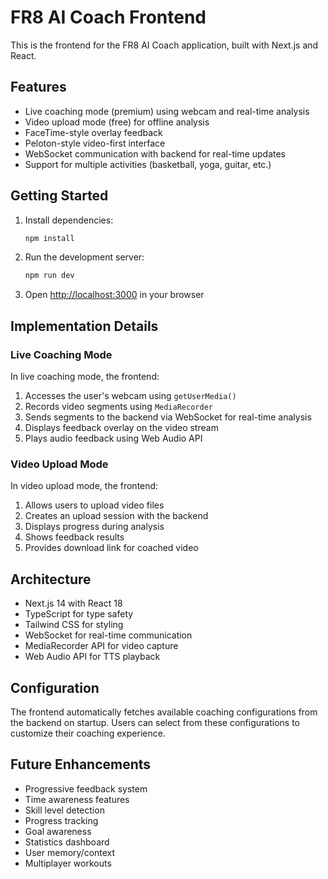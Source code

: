 # FR8 AI Coach Frontend

This is the frontend for the FR8 AI Coach application, built with Next.js and React.

## Features

- Live coaching mode (premium) using webcam and real-time analysis
- Video upload mode (free) for offline analysis
- FaceTime-style overlay feedback
- Peloton-style video-first interface
- WebSocket communication with backend for real-time updates
- Support for multiple activities (basketball, yoga, guitar, etc.)

## Getting Started

1. Install dependencies:
   ```bash
   npm install
   ```

2. Run the development server:
   ```bash
   npm run dev
   ```

3. Open [http://localhost:3000](http://localhost:3000) in your browser

## Implementation Details

### Live Coaching Mode

In live coaching mode, the frontend:
1. Accesses the user's webcam using `getUserMedia()`
2. Records video segments using `MediaRecorder`
3. Sends segments to the backend via WebSocket for real-time analysis
4. Displays feedback overlay on the video stream
5. Plays audio feedback using Web Audio API

### Video Upload Mode

In video upload mode, the frontend:
1. Allows users to upload video files
2. Creates an upload session with the backend
3. Displays progress during analysis
4. Shows feedback results
5. Provides download link for coached video

## Architecture

- Next.js 14 with React 18
- TypeScript for type safety
- Tailwind CSS for styling
- WebSocket for real-time communication
- MediaRecorder API for video capture
- Web Audio API for TTS playback

## Configuration

The frontend automatically fetches available coaching configurations from the backend on startup. Users can select from these configurations to customize their coaching experience.

## Future Enhancements

- Progressive feedback system
- Time awareness features
- Skill level detection
- Progress tracking
- Goal awareness
- Statistics dashboard
- User memory/context
- Multiplayer workouts
